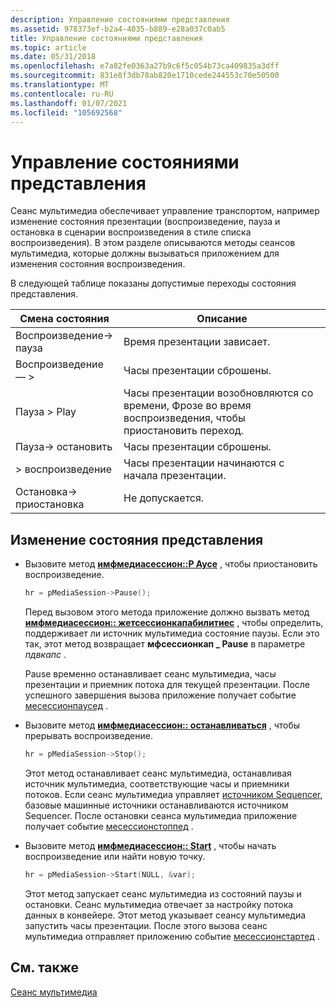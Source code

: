 ```yaml
---
description: Управление состояниями представления
ms.assetid: 978373ef-b2a4-4035-b889-e28a037c0ab5
title: Управление состояниями представления
ms.topic: article
ms.date: 05/31/2018
ms.openlocfilehash: e7a82fe0363a27b9c6f5c054b73ca409835a3dff
ms.sourcegitcommit: 831e8f3db78ab820e1710cede244553c70e50500
ms.translationtype: MT
ms.contentlocale: ru-RU
ms.lasthandoff: 01/07/2021
ms.locfileid: "105692568"
---
```

# <a name="how-to-control-presentation-states"></a>Управление состояниями представления

Сеанс мультимедиа обеспечивает управление транспортом, например изменение состояния презентации (воспроизведение, пауза и остановка в сценарии воспроизведения в стиле списка воспроизведения). В этом разделе описываются методы сеансов мультимедиа, которые должны вызываться приложением для изменения состояния воспроизведения.

В следующей таблице показаны допустимые переходы состояния представления.



| Смена состояния | Описание                                                                                |
|------------------|--------------------------------------------------------------------------------------------|
| Воспроизведение-> пауза | Время презентации зависает.                                                            |
| Воспроизведение — >  | Часы презентации сброшены.                                                           |
| Пауза > Play | Часы презентации возобновляются со времени, Фрозе во время воспроизведения, чтобы приостановить переход. |
| Пауза-> остановить | Часы презентации сброшены.                                                           |
| > воспроизведение  | Часы презентации начинаются с начала презентации.                      |
| Остановка-> приостановка | Не допускается.                                                                               |



 

## <a name="to-change-presentation-states"></a>Изменение состояния представления

-   Вызовите метод [**имфмедиасессион::P Аусе**](/windows/desktop/api/mfidl/nf-mfidl-imfmediasession-pause) , чтобы приостановить воспроизведение.

    ```C++
    hr = pMediaSession->Pause();
    ```

    

    Перед вызовом этого метода приложение должно вызвать метод [**имфмедиасессион:: жетсессионкапабилитиес**](/windows/desktop/api/mfidl/nf-mfidl-imfmediasession-getsessioncapabilities) , чтобы определить, поддерживает ли источник мультимедиа состояние паузы. Если это так, этот метод возвращает **мфсессионкап \_ Pause** в параметре *пдвкапс* .

    Pause временно останавливает сеанс мультимедиа, часы презентации и приемник потока для текущей презентации. После успешного завершения вызова приложение получает событие [месессионпаусед](mesessionpaused.md) .

-   Вызовите метод [**имфмедиасессион:: останавливаться**](/windows/desktop/api/mfidl/nf-mfidl-imfmediasession-stop) , чтобы прерывать воспроизведение.

    ```C++
    hr = pMediaSession->Stop();
    ```

    

    Этот метод останавливает сеанс мультимедиа, останавливая источник мультимедиа, соответствующие часы и приемники потоков. Если сеанс мультимедиа управляет [источником Sequencer](sequencer-source.md), базовые машинные источники останавливаются источником Sequencer. После остановки сеанса мультимедиа приложение получает событие [месессионстоппед](mesessionstopped.md) .

-   Вызовите метод [**имфмедиасессион:: Start**](/windows/desktop/api/mfidl/nf-mfidl-imfmediasession-start) , чтобы начать воспроизведение или найти новую точку.

    ```C++
    hr = pMediaSession->Start(NULL, &var);
    ```

    

    Этот метод запускает сеанс мультимедиа из состояний паузы и остановки. Сеанс мультимедиа отвечает за настройку потока данных в конвейере. Этот метод указывает сеансу мультимедиа запустить часы презентации. После этого вызова сеанс мультимедиа отправляет приложению событие [месессионстартед](mesessionstarted.md) .

## <a name="related-topics"></a>См. также

<dl> <dt>

[Сеанс мультимедиа](media-session.md)
</dt> </dl>

 

 



